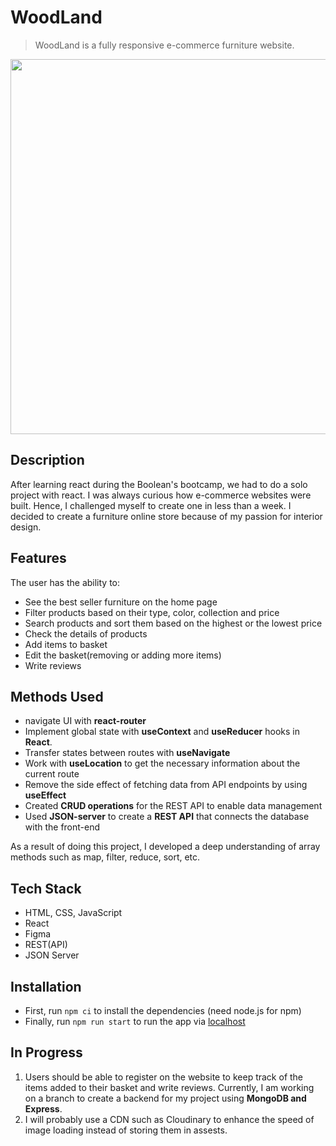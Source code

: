 # WoodLand
> WoodLand is a fully responsive e-commerce furniture website.

<img src='./frontend/public/assets/images/woodland.gif' width="600px"/>

## Description
After learning react during the Boolean's bootcamp, we had to do a solo project with react. I was always curious how e-commerce websites were built. Hence, I challenged myself to create one in less than a week. I decided to create a furniture online store because of my passion for interior design.

## Features
The user has the ability to:
- See the best seller furniture on the home page
- Filter products based on their type, color, collection and price
- Search products and sort them based on the highest or the lowest price
- Check the details of products
- Add items to basket
- Edit the basket(removing or adding more items)
- Write reviews 

## Methods Used
- navigate UI with **react-router**
- Implement global state with **useContext** and **useReducer** hooks in **React**.
- Transfer states between routes with **useNavigate**
- Work with **useLocation** to get the necessary information about the current route
- Remove the side effect of fetching data from API endpoints by using **useEffect**
- Created **CRUD operations** for the REST API to enable data management
- Used **JSON-server** to create a **REST API** that connects the database with the front-end

As a result of doing this project, I developed a deep understanding of array methods such as map, filter, reduce, sort, etc.

## Tech Stack
- HTML, CSS, JavaScript
- React
- Figma
- REST(API)
- JSON Server


## Installation
- First, run `npm ci` to install the dependencies (need node.js for npm)
- Finally, run `npm run start` to run the app via <a href="http://localhost:3000">localhost<a/>

## In Progress
1. Users should be able to register on the website to keep track of the items added to their basket and write reviews. Currently, I am working on a branch to create a backend for my project using **MongoDB and Express**.
2. I will probably use a CDN such as Cloudinary to enhance the speed of image loading instead of storing them in assests.
